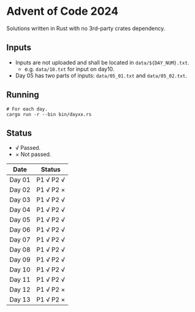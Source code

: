 # Advent of Code 2024

Solutions written in Rust with no 3rd-party crates dependency.

## Inputs

* Inputs are not uploaded and shall be located in `data/${DAY_NUM}.txt`.
  * e.g. `data/10.txt` for input on day10.
* Day 05 has two parts of inputs: `data/05_01.txt` and `data/05_02.txt`.

## Running

```shell
# For each day.
cargo run -r --bin bin/dayxx.rs
```

## Status

* √ Passed.
* × Not passed.

|  Date  |   Status  |
| ------ | --------- |
| Day 01 | P1 √ P2 √ |
| Day 02 | P1 √ P2 × |
| Day 03 | P1 √ P2 √ |
| Day 04 | P1 √ P2 √ |
| Day 05 | P1 √ P2 √ |
| Day 06 | P1 √ P2 √ |
| Day 07 | P1 √ P2 √ |
| Day 08 | P1 √ P2 √ |
| Day 09 | P1 √ P2 √ |
| Day 10 | P1 √ P2 √ |
| Day 11 | P1 √ P2 √ |
| Day 12 | P1 √ P2 × |
| Day 13 | P1 √ P2 × |

